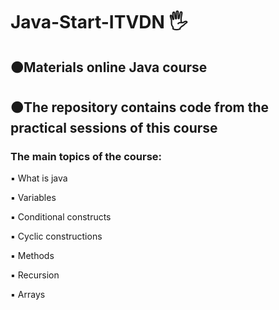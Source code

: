 <h1 align>Java-Start-ITVDN 🖐</h1>
<h2>🟠Materials online Java course</h2>
<h2>🟠The repository contains code from the practical sessions of this course</h2>
<h3>The main topics of the course:</h3>
<p>▪️ What is java </p>
<p>▪️ Variables</p>
<p>▪️ Conditional constructs</p>
<p>▪️ Cyclic constructions</p>
<p>▪️ Methods</p>
<p>▪️ Recursion</p>
<p>▪️ Arrays</p>
